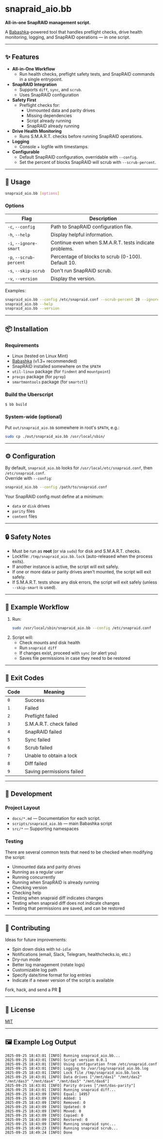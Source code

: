 # snapraid_aio.bb

 **All-in-one SnapRAID management script.**  

A [Babashka](https://github.com/babashka/babashka)-powered tool that handles preflight checks, drive health monitoring, logging, and SnapRAID operations — in one script.

---

## ✨ Features

- **All-in-One Workflow**
    - Run health checks, preflight safety tests, and SnapRAID commands in a single entrypoint.
- **SnapRAID Integration**
    - Supports `diff`, `sync`, and `scrub`.
    - Uses SnapRAID configuration
- **Safety First**
    - Preflight checks for:
        - Unmounted data and parity drives
        - Missing dependencies
        - Script already running
        - SnapRAID already running
- **Drive Health Monitoring**
    - Runs S.M.A.R.T. checks before running SnapRAID operations.
- **Logging**
    - Console + logfile with timestamps.
- **Configurable**
    - Default SnapRAID configuration, overridable with `--config`.
    - Set the percent of blocks SnapRAID will scrub with `--scrub-percent`.
---

## 🚀 Usage

```bash
snapraid_aio.bb [options]
```

### Options

| Flag                    | Description                                            |
|-------------------------|--------------------------------------------------------|
| `-c`, `--config`        | Path to SnapRAID configuration file.                   |
| `-h`, `--help`          | Display helpful information.                           |
| `-i`, `--ignore-smart`  | Continue even when S.M.A.R.T. tests indicate problems. |
| `-p`, `--scrub-percent` | Percentage of blocks to scrub (0-100). Default 10.     |
| `-s`, `--skip-scrub`    | Don't run SnapRAID scrub.                              |
| `-v`, `--version`       | Display the version.                                   |

Examples:

```bash
snapraid_aio.bb --config /etc/snapraid.conf --scrub-percent 20 --ignore-smart
snapraid_aio.bb --help
snapraid_aio.bb --version
```

---

## 📦 Installation

### Requirements
- Linux (tested on Linux Mint)
- [Babashka](https://github.com/babashka/babashka) (v1.3+ recommended)
- SnapRAID installed somewhere on the `$PATH`
- `util-linux` package (for `findmnt` and `mountpoint`)
- `procps` package (for `pgrep`)
- `smartmontools` package (for `smartctl`)

### Build the Uberscript

    $ bb build

### System-wide (optional)

Put `out/snapraid_aio.bb` somewhere in root's `$PATH`, e.g.:

```bash
sudo cp ./out/snapraid_aio.bb /usr/local/sbin/
```

---

## ⚙️ Configuration

By default, `snapraid_aio.bb` looks for `/usr/local/etc/snapraid.conf`, then `/etc/snapraid.conf`.  
Override with `--config`:

```bash
snapraid_aio.bb --config /path/to/snapraid.conf
```

Your SnapRAID config must define at a minimum:
- `data` or `disk` drives
- `parity` files
- `content` files

---

## 🔒 Safety Notes

- Must be run as **root** (or via `sudo`) for disk and S.M.A.R.T. checks.
- Lockfile: `/tmp/snapraid_aio.bb.lock` (auto-released when the process exits).
- If another instance is active, the script will exit safely.
- If one or more data or parity drives aren't mounted, the script will exit safely.
- If S.M.A.R.T. tests show any disk errors, the script will exit safely (unless `--skip-smart` is used).
---

## 🧩 Example Workflow

1. Run:
   ```bash
   sudo /usr/local/sbin/snapraid_aio.bb --config /etc/snapraid.conf
   ```
2. Script will:
    - Check mounts and disk health
    - Run `snapraid diff`
    - If changes exist, proceed with `sync` (or alert you)
    - Saves file permissions in case they need to be restored

---

## 📜 Exit Codes

| Code | Meaning                   |
|------|---------------------------|
| `0`  | Success                   |
| `1`  | Failed                    |
| `2`  | Preflight failed          |
| `3`  | S.M.A.R.T. check failed   |
| `4`  | SnapRAID failed           |
| `5`  | Sync failed               |
| `6`  | Scrub failed              |
| `7`  | Unable to obtain a lock   |
| `8`  | Diff failed               |
| `9`  | Saving permissions failed |

---

## 🔧 Development

### Project Layout
- `docs/*.md` — Documentation for each script.
- `scripts/snapraid_aio.bb` — main Babashka script
- `src/*` — Supporting namespaces

### Testing

There are several common tests that need to be checked when modifying the script:
- Unmounted data and parity drives
- Running as a regular user
- Running concurrently
- Running when SnapRAID is already running
- Checking version
- Checking help
- Testing when snapraid diff indicates changes
- Testing when snapraid diff does not indicate changes
- Testing that permissions are saved, and can be restored

---

## 🤝 Contributing

Ideas for future improvements:
- Spin down disks with `hd-idle`
- Notifications (email, Slack, Telegram, healthchecks.io, etc.)
- Dry-run mode
- Better log management (rotate logs)
- Customizable log path
- Specify date/time format for log entries
- Indicate if a newer version of the script is available

Fork, hack, and send a PR 🚀

---

## 📄 License

[MIT](LICENSE)

---

## 🖼️ Example Log Output

```
2025-09-25 18:43:01 [INFO] Running snapraid_aio.bb...
2025-09-25 18:43:01 [INFO] Script version 0.0.1
2025-09-25 18:43:01 [INFO] Using configuration from /etc/snapraid.conf
2025-09-25 18:43:01 [INFO] Logging to /var/log/snapraid_aio.bb.log
2025-09-25 18:43:01 [INFO] Lock file /tmp/snapraid_aio.bb.lock
2025-09-25 18:43:01 [INFO] Data drives ["/mnt/das1" "/mnt/das2" "/mnt/das3" "/mnt/das4" "/mnt/das5" "/mnt/das6"]
2025-09-25 18:43:01 [INFO] Parity drives ["/mnt/das-parity"]
2025-09-25 18:43:01 [INFO] Running snapraid diff...
2025-09-25 18:43:09 [INFO] Equal: 14957
2025-09-25 18:43:09 [INFO] Added: 1
2025-09-25 18:43:09 [INFO] Removed: 0
2025-09-25 18:43:09 [INFO] Updated: 0
2025-09-25 18:43:09 [INFO] Moved: 0
2025-09-25 18:43:09 [INFO] Copied: 0
2025-09-25 18:43:09 [INFO] Restored: 0
2025-09-25 18:43:09 [INFO] Running snapraid sync...
2025-09-25 18:49:23 [INFO] Running snapraid scrub...
2025-09-25 18:49:24 [INFO] Done
```

